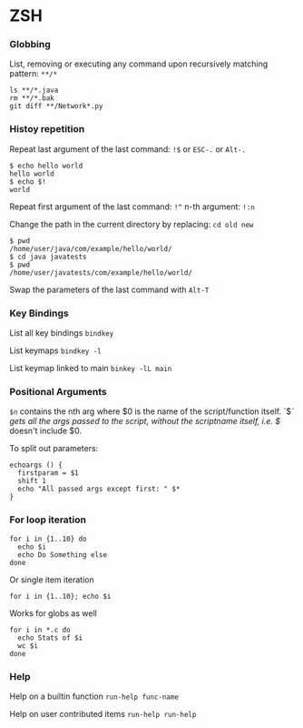 ZSH
===

### Globbing

List, removing or executing any command upon recursively matching pattern: `**/*`

```
ls **/*.java
rm **/*.bak
git diff **/Network*.py
```

### Histoy repetition

Repeat last argument of the last command: `!$` or `ESC-.` or `Alt-.`

```
$ echo hello world
hello world
$ echo $!
world
```

Repeat first argument of the last command: `!^`
n-th argument: `!:n`


Change the path in the current directory by replacing: `cd old new`

```
$ pwd
/home/user/java/com/example/hello/world/
$ cd java javatests
$ pwd
/home/user/javatests/com/example/hello/world/
```

Swap the parameters of the last command with `Alt-T`

### Key Bindings

List all key bindings `bindkey`

List keymaps `bindkey -l`

List keymap linked to main `binkey -lL main`

### Positional Arguments

`$n` contains the nth arg where $0 is the name of the script/function itself. `$*` gets all the args passed to the script, without the scriptname itself, i.e. $* doesn't include $0. 

To split out parameters:

```
echoargs () {
  firstparam = $1
  shift 1
  echo "All passed args except first: " $*
}
```
### For loop iteration

```
for i in {1..10} do
  echo $i
  echo Do Something else
done
```

Or single item iteration

`for i in {1..10}; echo $i`

Works for globs as well

```
for i in *.c do
  echo Stats of $i
  wc $i
done
```

### Help

Help on a builtin function `run-help func-name`

Help on user contributed items `run-help run-help`
